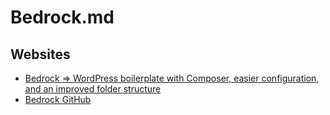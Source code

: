 # Bedrock.md

## Websites

* [Bedrock => WordPress boilerplate with Composer, easier configuration, and an improved folder structure](https://roots.io/bedrock/)
* [Bedrock GitHub](https://github.com/roots/bedrock)
